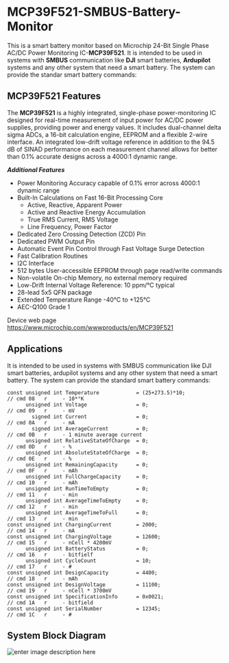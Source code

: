 # MCP39F521-SMBUS-Battery-Monitor

This is a smart battery monitor based on Microchip 24-Bit Single Phase AC/DC Power Monitoring IC-**MCP39F521**.
It is intended to be used in systems with **SMBUS** communication like **DJI** smart batteries, **Ardupilot** systems and any other system that need a smart battery.
The system can provide the standar smart battery commands:


## MCP39F521 Features

The **MCP39F521** is a highly integrated, single-phase power-monitoring IC designed for real-time measurement of input power for AC/DC power supplies, providing power and energy values. It includes dual-channel delta sigma ADCs, a 16-bit calculation engine, EEPROM and a flexible 2-wire interface. An integrated low-drift voltage reference in addition to the 94.5 dB of SINAD performance on each measurement channel allows for better than 0.1% accurate designs across a 4000:1 dynamic range.

***Additional Features***

-   Power Monitoring Accuracy capable of 0.1% error across 4000:1 dynamic range
-   Built-In Calculations on Fast 16-Bit Processing Core
    -   Active, Reactive, Apparent Power
    -   Active and Reactive Energy Accumulation
    -   True RMS Current, RMS Voltage
    -   Line Frequency, Power Factor
-   Dedicated Zero Crossing Detection (ZCD) Pin
-   Dedicated PWM Output Pin
-   Automatic Event Pin Control through Fast Voltage Surge Detection
-   Fast Calibration Routines
-   I2C Interface
-   512 bytes User-accessible EEPROM through page read/write commands
-   Non-volatile On-chip Memory, no external memory required
-   Low-Drift Internal Voltage Reference: 10 ppm/°C typical
-   28-lead 5x5 QFN package
-   Extended Temperature Range -40°C to +125°C
-   AEC-Q100 Grade 1


Device web page https://www.microchip.com/wwwproducts/en/MCP39F521

## Applications

   It is intended to be used in systems with SMBUS communication like DJI smart batteries, ardupilot systems and any other system that need a smart battery.
The system can provide the standard smart battery commands:

    const unsigned int Temperature            = (25+273.5)*10;                // cmd 08   r     - 10*°K
          unsigned int Voltage                = 0;                            // cmd 09   r     - mV
            signed int Current                = 0;                            // cmd 0A   r     - mA
            signed int AverageCurrent         = 0;                            // cmd 0B   r     - 1 minute average current
          unsigned int RelativeStateOfCharge  = 0;                            // cmd 0D   r     - %
          unsigned int AbsoluteStateOfCharge  = 0;                            // cmd 0E   r     - %
          unsigned int RemainingCapacity      = 0;                            // cmd 0F   r     - mAh
          unsigned int FullChargeCapacity     = 0;                            // cmd 10   r     - mAh
          unsigned int RunTimeToEmpty         = 0;                            // cmd 11   r     - min
          unsigned int AverageTimeToEmpty     = 0;                            // cmd 12   r     - min
          unsigned int AverageTimeToFull      = 0;                            // cmd 13   r     - min
    const unsigned int ChargingCurrent        = 2000;                         // cmd 14   r     - mA
    const unsigned int ChargingVoltage        = 12600;                        // cmd 15   r     - nCell * 4200mV
          unsigned int BatteryStatus          = 0;                            // cmd 16   r     - bitfielf
          unsigned int CycleCount             = 10;                           // cmd 17   r     - #
    const unsigned int DesignCapacity         = 4400;                         // cmd 18   r     - mAh
    const unsigned int DesignVoltage          = 11100;                        // cmd 19   r     - nCell * 3700mV
    const unsigned int SpecificationInfo      = 0x0021;                       // cmd 1A   r     - bitfield
    const unsigned int SerialNumber           = 12345;                        // cmd 1C   r     - #

## System Block Diagram 
![enter image description here](https://lh3.googleusercontent.com/Ajs4Ss-s_SY_vg1gdsJ8DbFhPhGjDxqMYIotm569ERTdCx_cEReyBe_HWLupvyjOGRlqoD9Ul5bQ8LuA698H6Se84HqwQEdDTN9Sdsk1G624Zdl-RVLGw9s5iTjj1ITvmpeUx91WOmb2y3VhPDoipn4uyRgAg6xM59yk3ctaNa4QXnn5AknZnZsWo4LiCJhTfB5F9zHgW6ATDOsCwxx8Yl6alFGKFc5GKpQ4mz-GaqvMsJgMKhJhe2FZMOAUzJL81ue5z3eXkevHsdv1qiwwSMR2HyZknU4IOdvDqN6m_vzB9WgZZyo74CmtkKtV1KgBmnS2tTNmYNSW96gMtTp7jqDawp3l9Pxp-xio7qA3AkQsDSp554zNL2BoYggXR8BHVpRp726YylUQma3Dni85I7_bxYPr-U-GJyAn-q-FBT7QtJZl5uQzxo5UmFMY3R2q1IT-JpXZv9B86DEp64pyeJQmkOKxFPAbO5EAXFEhk7lQLnp-xy3uGmfiWxeKXYc-lyilW8h99tJlwSxaws-O5BoWst9b0WQKj3S-T1gyO6zyDaAIhEtBhDtysGhRN6Sk8TXvW_NsinWG4QW74Ia_PLbq0hNbdnuZEjiuIBbO-kr5wQfSHXkmF_kv1TnlSJ26-dGyyiDEkEvhAJyVwxuDwoZavT9_37U_sjdMnVS6S8qiqAZuYTf9lOah5VRhc3LttWwjIBopvWvfeCpzYmSAW_ax=w1055-h808-no?authuser=0)
